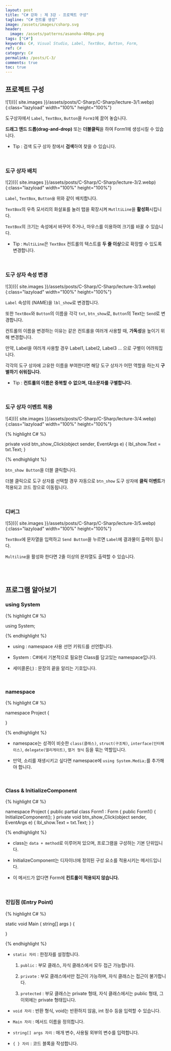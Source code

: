 ```yaml
---
layout: post
title: "C# 강좌 : 제 3강 - 프로젝트 구성"
tagline: "C# 컨트롤 생성"
image: /assets/images/csharp.svg
header:
  image: /assets/patterns/asanoha-400px.png
tags: ["C#"]
keywords: C#, Visual Studio, Label, TextBox, Button, Form,
ref: C#
category: C#
permalink: /posts/C-3/
comments: true
toc: true
---
```


## 프로젝트 구성

![1]({{ site.images }}/assets/posts/C-Sharp/C-Sharp/lecture-3/1.webp){:class="lazyload" width="100%" height="100%"}

도구상자에서 `Label`, `TextBox`, `Button`을 `Form1`에 끌어 놓습니다.

**드래그 앤드 드롭(drag-and-drop)** 또는 **더블클릭**을 하여 Form1에 생성시킬 수 있습니다.

- Tip : 검색 도구 상자 창에서 **검색**하여 찾을 수 있습니다.

<br>

### 도구 상자 배치

![2]({{ site.images }}/assets/posts/C-Sharp/C-Sharp/lecture-3/2.webp){:class="lazyload" width="100%" height="100%"}

`Label`, `TextBox`, `Button을` 위와 같이 배치합니다.

`TextBox`의 우측 모서리의 화살표를 눌러 탭을 확장시켜 `MutltiLine`을 **활성화**시킵니다.

`TextBox`의 크기는 속성에서 바꾸어 주거나, 마우스를 이용하여 크기를 바꿀 수 있습니다.

- Tip : `MultiLine`은 `TextBox` 컨트롤의 텍스트를 **두 줄 이상**으로 확장할 수 있도록 변경합니다.

<br>

### 도구 상자 속성 변경

![3]({{ site.images }}/assets/posts/C-Sharp/C-Sharp/lecture-3/3.webp){:class="lazyload" width="100%" height="100%"}

`Label` 속성의 (NAME)을 `lbl_show`로 변경합니다.

또한 `TextBox`와 `Button`의 이름을 각각 `txt`, `btn_show`로, `Button`의 Text는 `Send`로 변경합니다.

컨트롤의 이름을 변경하는 이유는 같은 컨트롤을 여러개 사용할 때, **가독성**을 높이기 위해 변경합니다.

만약, Label을 여러개 사용할 경우 Label1, Label2, Label3 ... 으로 구별이 어려워집니다.

각각의 도구 상자에 고유한 이름을 부여한다면 해당 도구 상자가 어떤 역할을 하는지 **구별하기 쉬워집니다.**

- Tip : **컨트롤의 이름은 중복할 수 없으며, 대소문자를 구별합니다.**

<br>

### 도구 상자 이벤트 적용

![4]({{ site.images }}/assets/posts/C-Sharp/C-Sharp/lecture-3/4.webp){:class="lazyload" width="100%" height="100%"}

{% highlight C# %}

private void btn_show_Click(object sender, EventArgs e)
{
    lbl_show.Text = txt.Text;
}

{% endhighlight %}

`btn_show Button`을 더블 클릭합니다.

더블 클릭으로 도구 상자를 선택할 경우 자동으로 `btn_show` 도구 상자에 **클릭 이벤트**가 적용되고 코드 창으로 이동됩니다. 

<br>

### 디버그

![5]({{ site.images }}/assets/posts/C-Sharp/C-Sharp/lecture-3/5.webp){:class="lazyload" width="100%" height="100%"}

`TextBox`에 문자열을 입력하고 `Send Button`을 누르면 `Label`에 결과물이 출력이 됩니다.

`Multiline`을 활성화 한다면 2줄 이상의 문자열도 출력할 수 있습니다.

<br>
<br>

## 프로그램 알아보기

### using System

{% highlight C# %}

using System;

{% endhighlight %}

- using : namespace 사용 선언 키워드를 선언합니다.

- System : C#에서 기본적으로 필요한 Class를 담고있는 namespace입니다.

- 세미콜론(;) : 문장의 끝을 알리는 기호입니다.

<br>

### namespace

{% highlight C# %}

namespace Project
{

}

{% endhighlight %}

- namespace는 성격이 비슷한 `class(클래스)`, `struct(구조체)`, `interface(인터페이스)`, `delegate(델리게이트)`, `열거 형식` 등을 묶는 역할입니다.

- 만약, 소리를 재생시키고 싶다면 namespace에 `using System.Media;`를 추가해야 합니다.

<br>

### Class & InitializeComponent

{% highlight C# %}

namespace Project
{
    public partial class Form1 : Form
    {
        public Form1()
        {
            InitializeComponent();
        }
        private void btn_show_Click(object sender, EventArgs e)
        {
            lbl_show.Text = txt.Text;
	}
}

{% endhighlight %}

- class는 `data + method`로 이루어져 있으며, 프로그램을 구성하는 기본 단위입니다.

- InitializeComponent는 디자이너에 정의된 구성 요소를 적용시키는 메서드입니다.

- 이 메서드가 없다면 Form에 **컨트롤이 적용되지 않습니다.**

<br>

### 진입점 (Entry Point)

{% highlight C# %}

static void Main ( string[] args )
{
    
}

{% endhighlight %}

- `static 자리` : 한정자를 설정합니다.

	1. `public` : 부모 클래스, 자식 클래스에서 모두 접근 가능합니다.
	
	2. `private` : 부모 클래스에서만 접근이 가능하며, 자식 클래스는 접근이 불가합니다.
	
	3. `protected` : 부모 클래스는 private 형태, 자식 클래스에서는 public 형태, 그 이외에는 private 형태입니다. 
	
- `void 자리` : 반환 형식, void는 반환하지 않음, int 정수 등을 입력할 수 있습니다.

- `Main 자리` : 메서드 이름을 정의합니다.

- `string[] args 자리` : 매개 변수, 사용될 외부의 변수를 입력합니다.

- `{ } 자리` : 코드 블록을 작성합니다.

